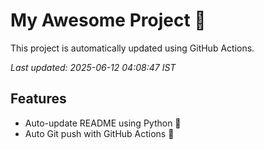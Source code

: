 # My Awesome Project 🚀

This project is automatically updated using GitHub Actions.

_Last updated: 2025-06-12 04:08:47 IST_

## Features
- Auto-update README using Python 🐍
- Auto Git push with GitHub Actions 🤖

